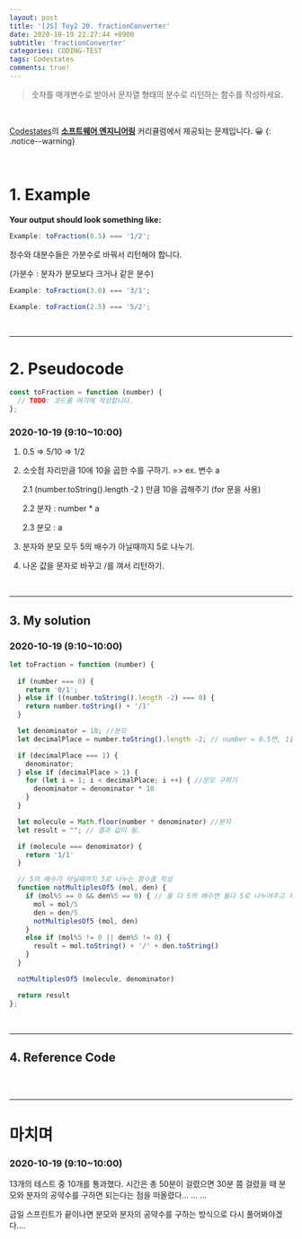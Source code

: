 ```yaml
---
layout: post
title: '[JS] Toy2 20. fractionConverter'
date: 2020-10-19 22:27:44 +0900
subtitle: 'fractionConverter'
categories: CODING-TEST
tags: Codestates
comments: true!
---
```


> 숫자를 매개변수로 받아서 문자열 형태의 분수로 리턴하는 함수를 작성하세요.

<br>

[Codestates](https://codestates.com/)의 **[소프트웨어 엔지니어링](https://codestates.com/course/software-engineering)** 커리큘럼에서 제공되는 문제입니다. 😀 
{: .notice--warning}

<br>

# 1. Example

**Your output should look something like:**

```js
Example: toFraction(0.5) === '1/2';
```

정수와 대분수들은 가분수로 바꿔서 리턴해야 합니다. 

(가분수 : 분자가 분모보다 크거나 같은 분수)

```js
Example: toFraction(3.0) === '3/1';

Example: toFraction(2.5) === '5/2';
```

<br>

***

# 2. Pseudocode

```js
const toFraction = function (number) {
  // TODO: 코드를 여기에 작성합니다.
};
```
### 2020-10-19 (9:10~10:00)

 1. 0.5 => 5/10 => 1/2

 2. 소숫점 자리만큼 10에 10을 곱한 수를 구하기. => ex. 변수 a

    2.1 (number.toString().length -2 ) 만큼 10을 곱해주기 (for 문을 사용)

    2.2 분자 : number * a

    2.3 분모 : a

 3. 분자와 분모 모두 5의 배수가 아닐때까지 5로 나누기.

 4. 나온 값을 문자로 바꾸고 /를 껴서 리턴하기.

<br>

***

## 3. My solution

### 2020-10-19 (9:10~10:00)

```js
let toFraction = function (number) {
    
  if (number === 0) {
    return '0/1';
  } else if ((number.toString().length -2) === 0) {
    return number.toString() + '/1'
  }

  let denominator = 10; //분모
  let decimalPlace = number.toString().length -2; // number = 0.5면, 1을 뱉어냄

  if (decimalPlace === 1) {
    denominator;
  } else if (decimalPlace > 1) {
    for (let i = 1; i < decimalPlace; i ++) { //문모 구하기
      denominator = denominator * 10
    }
  }

  let molecule = Math.floor(number * denominator) //분자
  let result = ""; // 결과 값이 됨.

  if (molecule === denominator) {
    return '1/1'
  }

  // 5의 배수가 아닐때까지 5로 나누는 함수를 작성
  function notMultiplesOf5 (mol, den) {
    if (mol%5 == 0 && den%5 == 0) { // 둘 다 5의 배수면 둘다 5로 나누어주고 재귀함수 돌리기
      mol = mol/5
      den = den/5
      notMultiplesOf5 (mol, den)
    }
    else if (mol%5 != 0 || den%5 != 0) {
      result = mol.toString() + '/' + den.toString()
    }
  }

  notMultiplesOf5 (molecule, denominator)

  return result
};

```

<br>

***

## 4. Reference Code

```js

```

<br>

***

# 마치며

### 2020-10-19 (9:10~10:00)

13개의 테스트 중 10개를 통과했다. 시간은 총 50분이 걸렸으면 30분 쯤 걸렸을 때 분모와 분자의 공약수를 구하면 되는다는 점을 떠올렸다... ... ...

금일 스프린트가 끝이나면 분모와 분자의 공약수를 구하는 방식으로 다시 풀어봐야겠다....
